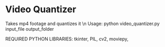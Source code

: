 # Video Quantizer
 Takes mp4 footage and quantizes it \n
 Usage: python video_quantizer.py input_file output_folder

 REQUIRED PYTHON LIBRARIES:
 tkinter,
 PIL,
 cv2,
 moviepy,